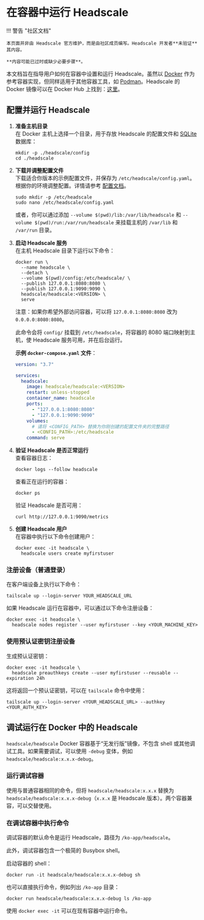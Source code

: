 # 在容器中运行 Headscale

!!! 警告 "社区文档"

    本页面并非由 Headscale 官方维护，而是由社区成员编写。Headscale 开发者**未验证**其内容。

    **内容可能已过时或缺少必要步骤**。

本文档旨在指导用户如何在容器中设置和运行 Headscale。虽然以 [Docker](https://www.docker.com) 作为参考容器实现，但同样适用于其他容器工具，如 [Podman](https://podman.io)。Headscale 的 Docker 镜像可以在 Docker Hub 上找到：[这里](https://hub.docker.com/r/headscale/headscale)。

## 配置并运行 Headscale

1. **准备主机目录**  
   在 Docker 主机上选择一个目录，用于存放 Headscale 的配置文件和 [SQLite](https://www.sqlite.org/) 数据库：

   ```shell
   mkdir -p ./headscale/config
   cd ./headscale
   ```

2. **下载并调整配置文件**  
   下载适合你版本的示例配置文件，并保存为 `/etc/headscale/config.yaml`。根据你的环境调整配置。详情请参考 [配置文档](../../../en/ref/configuration.md)。

   ```shell
   sudo mkdir -p /etc/headscale
   sudo nano /etc/headscale/config.yaml
   ```

   或者，你可以通过添加 `--volume $(pwd)/lib:/var/lib/headscale` 和 `--volume $(pwd)/run:/var/run/headscale` 来挂载主机的 `/var/lib` 和 `/var/run` 目录。

3. **启动 Headscale 服务**  
   在主机 Headscale 目录下运行以下命令：

   ```shell
   docker run \
     --name headscale \
     --detach \
     --volume $(pwd)/config:/etc/headscale/ \
     --publish 127.0.0.1:8080:8080 \
     --publish 127.0.0.1:9090:9090 \
     headscale/headscale:<VERSION> \
     serve
   ```

   注意：如果你希望外部访问容器，可以将 `127.0.0.1:8080:8080` 改为 `0.0.0.0:8080:8080`。

   此命令会将 `config/` 挂载到 `/etc/headscale`，将容器的 8080 端口映射到主机，使 Headscale 服务可用，并在后台运行。

   **示例 `docker-compose.yaml` 文件**：

   ```yaml
   version: "3.7"

   services:
     headscale:
       image: headscale/headscale:<VERSION>
       restart: unless-stopped
       container_name: headscale
       ports:
         - "127.0.0.1:8080:8080"
         - "127.0.0.1:9090:9090"
       volumes:
         # 请将 <CONFIG_PATH> 替换为你刚创建的配置文件夹的完整路径
         - <CONFIG_PATH>:/etc/headscale
       command: serve
   ```

4. **验证 Headscale 是否正常运行**  
   查看容器日志：

   ```shell
   docker logs --follow headscale
   ```

   查看正在运行的容器：

   ```shell
   docker ps
   ```

   验证 Headscale 是否可用：

   ```shell
   curl http://127.0.0.1:9090/metrics
   ```

5. **创建 Headscale 用户**  
   在容器中执行以下命令创建用户：

   ```shell
   docker exec -it headscale \
     headscale users create myfirstuser
   ```

### 注册设备（普通登录）

在客户端设备上执行以下命令：

```shell
tailscale up --login-server YOUR_HEADSCALE_URL
```

如果 Headscale 运行在容器中，可以通过以下命令注册设备：

```shell
docker exec -it headscale \
  headscale nodes register --user myfirstuser --key <YOUR_MACHINE_KEY>
```

### 使用预认证密钥注册设备

生成预认证密钥：

```shell
docker exec -it headscale \
  headscale preauthkeys create --user myfirstuser --reusable --expiration 24h
```

这将返回一个预认证密钥，可以在 `tailscale` 命令中使用：

```shell
tailscale up --login-server <YOUR_HEADSCALE_URL> --authkey <YOUR_AUTH_KEY>
```

## 调试运行在 Docker 中的 Headscale

`headscale/headscale` Docker 容器基于“无发行版”镜像，不包含 shell 或其他调试工具。如果需要调试，可以使用 `-debug` 变体，例如 `headscale/headscale:x.x.x-debug`。

### 运行调试容器

使用与普通容器相同的命令，但将 `headscale/headscale:x.x.x` 替换为 `headscale/headscale:x.x.x-debug`（`x.x.x` 是 Headscale 版本）。两个容器兼容，可以交替使用。

### 在调试容器中执行命令

调试容器的默认命令是运行 Headscale，路径为 `/ko-app/headscale`。

此外，调试容器包含一个极简的 Busybox shell。

启动容器的 shell：

```shell
docker run -it headscale/headscale:x.x.x-debug sh
```

也可以直接执行命令，例如列出 `/ko-app` 目录：

```shell
docker run headscale/headscale:x.x.x-debug ls /ko-app
```

使用 `docker exec -it` 可以在现有容器中运行命令。